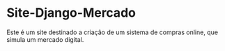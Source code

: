 # Site-Django-Mercado
Este é um site destinado a criação de um sistema de compras online, que simula um mercado digital.
